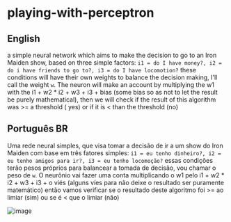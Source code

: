 # playing-with-perceptron

## English

a simple neural network which aims to make the decision to go to an Iron Maiden show, based on three simple factors: `i1 = do I have money?, i2 = do i have friends to go to?, i3 = do I have locomotion?` these conditions will have their own weights to balance the decision making, I'll call the weight `w`. The neuron will make an account by multiplying the w1 with the i1 + w2 * i2 + w3 + i3 + bias (some bias so as not to let the result be purely mathematical), then we will check if the result of this algorithm was >= a threshold ( yes) or if it is < than the threshold (no)

## Português BR

Uma rede neural simples, que visa tomar a decisão de ir a um show do Iron Maiden com base em três fatores simples: `i1 = eu tenho dinheiro?, i2 = eu tenho amigos para ir?, i3 = eu tenho locomoção?` essas condições terão pesos próprios para balancear a tomada de decisão, vou chamar o peso de `w`. O neurônio vai fazer uma conta multiplicando o w1 pelo i1 + w2 * i2 + w3 + i3 + o viés (alguns víes para não deixe o resultado ser puramente matemático) então vamos verificar se o resultado deste algoritmo foi >= ao limiar (sim) ou se é < que o limiar (não)

![image](https://user-images.githubusercontent.com/49355209/215239808-92322cdf-a1f2-453c-83f4-b32e00a32f38.png)
